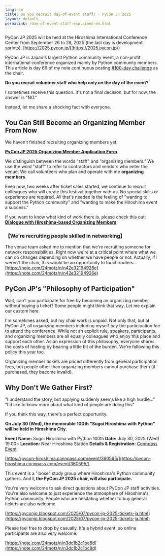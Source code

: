 ```yaml
---
lang: en
title: Do you recruit day-of-event staff? - PyCon JP 2025
layout: default
permalink: /day-of-event-staff-explained-en.html
---
```


PyCon JP 2025 will be held at the Hiroshima International Conference Center from September 26 to 28, 2025 (the last day is development sprints). [https://2025.pycon.jp/](https://2025.pycon.jp/)

PyCon JP is Japan's largest Python community event, a non-profit international conference organized mainly by Python community members.
This article is day 66 of my note continuous posting [#100-day challenge](https://note.com/hashtag/100%E6%97%A5%E3%83%81%E3%83%A3%E3%83%AC%E3%83%B3%E3%82%B8) as the chair.

**Do you recruit volunteer staff who help only on the day of the event?**

I sometimes receive this question.
It's not a final decision, but for now, the answer is "NO."

Instead, let me share a shocking fact with everyone.

## You Can Still Become an Organizing Member From Now

We haven't finished recruiting organizing members yet.

[**PyCon JP 2025 Organizing Member Application Form**](https://forms.gle/7irqYKhZVj7AY7LfA)

We distinguish between the words "staff" and "organizing members."
We use the word "staff" to refer to contractors and vendors who enter the venue.
We call volunteers who plan and operate with me **organizing members**.

Even now, two weeks after ticket sales started, we continue to recruit colleagues who will create this festival together with us.
No special skills or experience are required.
All that's needed is the feeling of "wanting to support the Python community" and "wanting to make the Hiroshima event a success."

If you want to know what kind of work there is, please check this out: [**Dialogue with Hiroshima-based Organizing Members**](https://pyconjp-2025-chair.nishimotz.com/hiroshima-member-dialogue.html)

### 【We're recruiting people skilled in networking】

The venue team asked me to mention that we're recruiting someone for network responsibilities.
Right now we're at a critical point where what we can do changes depending on whether we have people or not.
Actually, if I weren't the chair, this would be an opportunity to touch routers... [https://note.com/24motz/n/n42e32194926e](https://note.com/24motz/n/n42e32194926e)

## PyCon JP's "Philosophy of Participation"

Wait, can't you participate for free by becoming an organizing member without buying a ticket?
Some people might think that way.
Let me explain our custom here.

I'm sometimes asked, but my chair work is unpaid.
Not only that, but at PyCon JP, all organizing members including myself pay the participation fee to attend the conference.
While not an explicit rule, speakers, participants, and organizing members are all equally colleagues who enjoy this place and support each other.
As an expression of this philosophy, everyone shares the costs of hosting by bearing a little bit of the burden.
We're following this policy this year too.

Organizing member tickets are priced differently from general participation fees, but people other than organizing members cannot purchase them (if purchased, they become invalid).

## Why Don't We Gather First?

"I understand the story, but applying suddenly seems like a high hurdle..." "I'd like to know more about what kind of people are doing this"

If you think this way, there's a perfect opportunity.

**On July 30 (Wed), the memorable 100th "Sugoi Hiroshima with Python" will be held in Hiroshima City.**

**Event Name:** Sugoi Hiroshima with Python 100th
**Date:** July 30, 2025 (Wed) 19:00~
**Location:** Near Hiroshima Station
**Details & Registration:** [Connpass Event](https://pycon-hiroshima.connpass.com/event/360595/)

[https://pycon-hiroshima.connpass.com/event/360595/](https://pycon-hiroshima.connpass.com/event/360595/)

This event is a "loose" study group where Hiroshima's Python community gathers.
And **I, the PyCon JP 2025 chair, will also participate.**

You're very welcome to ask direct questions about PyCon JP staff activities.
You're also welcome to just experience the atmosphere of Hiroshima's Python community.
People who are hesitating whether to buy general tickets are also welcome.

[https://pyconjp.blogspot.com/2025/07/pycon-jp-2025-tickets-ja.html](https://pyconjp.blogspot.com/2025/07/pycon-jp-2025-tickets-ja.html)

Please feel free to drop by casually.
It's a hybrid event, so online participants are also very welcome.

[https://note.com/24motz/n/n3dc1b2c1bc8d](https://note.com/24motz/n/n3dc1b2c1bc8d)
